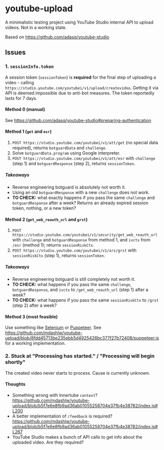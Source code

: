 # youtube-upload

A minimalistic testing project using YouTube Studio internal API to upload videos. Not in a working state.

Based on https://github.com/adasq/youtube-studio

## Issues

### 1. `sessionInfo.token`

A session token (`sessionToken`) is **required** for the final step of uploading a video - calling `https://studio.youtube.com/youtubei/v1/upload/createvideo`. Getting it via API is deemed impossible due to anti-bot measures. The token reportedly lasts for 7 days.

#### Method 0 (manual)

See https://github.com/adasq/youtube-studio#preparing-authentication

#### Method 1 (`get` and `esr`)

1. `POST https://studio.youtube.com/youtubei/v1/att/get` (no special data required), returns `botguardData` and `challenge`.
2. Solve `botguardData.program` using Google interpreter.
3. `POST https://studio.youtube.com/youtubei/v1/att/esr` with `challenge` (step 1) and `botguardResponse` (step 2), returns `sessionToken`.

##### Takeaways

- Reverse engineering botguard is absolutely not worth it.
- Using an old `botguardResponse` with a new `challenge` does not work.
- **TO CHECK:** what exactly happens if you pass the same `challenge` and `botguardResponse` after a week? Returns an already expired session token, nothing, or a new token?

#### Method 2 (`get_web_reauth_url` and `grst`)

1. `POST https://studio.youtube.com/youtubei/v1/security/get_web_reauth_url` with `challenge` and `botguardResponse` from method 1, and `ivctx` from `/esr` (method 1); returns `sessionRiskCtx`.
2. `POST https://studio.youtube.com/youtubei/v1/ars/grst` with `sessionRiskCtx` (step 1), returns `sessionToken`.

##### Takeaways

- Reverse engineering botguard is still completely not worth it.
- **TO CHECK:** what happens if you pass the same `challenge`, `botguardResponse`, and `ivctx` to `/get_web_reauth_url` (step 1) after a week?
- **TO CHECK:** what happens if you pass the same `sessionRiskCtx` to `/grst` (step 2) after a week?

#### Method 3 (most feasible)

Use something like [Selenium](https://www.npmjs.com/package/selenium-webdriver) or [Puppeteer](https://www.npmjs.com/package/puppeteer). See https://github.com/mdashlw/youtube-upload/blob/8fdd45713be235ebb5d4925426bc377f27b72408/puppeteer.js for a working implementation.

### 2. Stuck at "Processing has started." / "Processing will begin shortly"

The created video never starts to process. Cause is currently unknown.

#### Thoughts

- Something wrong with Innertube `context`? https://github.com/mdashlw/youtube-upload/blob/b5f7e6e8fb9ad36ab01055258704e37fb4e38782/index.js#L200
- A better implementation of `/feedback` is required? https://github.com/mdashlw/youtube-upload/blob/b5f7e6e8fb9ad36ab01055258704e37fb4e38782/index.js#L267
- YouTube Studio makes a bunch of API calls to get info about the uploaded video. Are they required?
